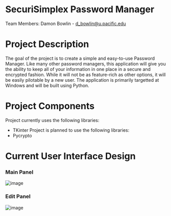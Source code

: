 # SecuriSimplex Password Manager
Team Members:
Damon Bowlin - d_bowlin@u.pacific.edu

# Project Description
The goal of the project is to create a simple and easy-to-use Password Manager.
Like many other password managers, this application will give you the ability to keep 
all of your information in one place in a secure and encrypted fashion. While it will 
not be as feature-rich as other options, it will be easily pilotable by a new user.
The application is primarily targetted at Windows and will be built using Python.

# Project Components
Project currently uses the following libraries:
  - TKinter
Project is planned to use the following libraries:
  - Pycrypto

# Current User Interface Design
### Main Panel
![image](https://user-images.githubusercontent.com/48334359/159215764-53145b99-c547-406a-a048-905a646086c0.png)
### Edit Panel
![image](https://user-images.githubusercontent.com/48334359/159215882-9e61a5d8-da01-486d-b615-8739d92b41de.png)
